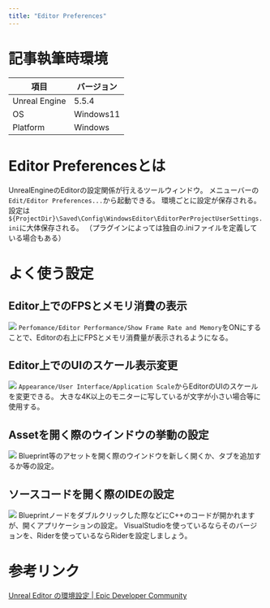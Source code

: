 ```yaml
---
title: "Editor Preferences"
---
```

# 記事執筆時環境
| 項目              | バージョン       |
|-------------------|------------------|
| Unreal Engine     | 5.5.4            |
| OS           | Windows11   |
| Platform | Windows |

# Editor Preferencesとは
UnrealEngineのEditorの設定関係が行えるツールウィンドウ。
メニューバーの`Edit/Editor Preferences...`から起動できる。
環境ごとに設定が保存される。
設定は`${ProjectDir}\Saved\Config\WindowsEditor\EditorPerProjectUserSettings.ini`に大体保存される。
（プラグインによっては独自の.iniファイルを定義している場合もある）

# よく使う設定
## Editor上でのFPSとメモリ消費の表示
![](https://storage.googleapis.com/zenn-user-upload/093a8fc0d340-20250501.png)
`Perfomance/Editor Performance/Show Frame Rate and Memory`をONにすることで、Editorの右上にFPSとメモリ消費量が表示されるようになる。

## Editor上でのUIのスケール表示変更
![](https://storage.googleapis.com/zenn-user-upload/30a86ae06771-20250501.png)
`Appearance/User Interface/Application Scale`からEditorのUIのスケールを変更できる。
大きな4K以上のモニターに写しているが文字が小さい場合等に使用する。

## Assetを開く際のウインドウの挙動の設定
![](https://storage.googleapis.com/zenn-user-upload/f435bfeaeb2c-20250501.png)
Blueprint等のアセットを開く際のウインドウを新しく開くか、タブを追加するか等の設定。

## ソースコードを開く際のIDEの設定
![](https://storage.googleapis.com/zenn-user-upload/6e0588669e96-20250501.png)
Blueprintノードをダブルクリックした際などにC++のコードが開かれますが、開くアプリケーションの設定。
VisualStudioを使っているならそのバージョンを、Riderを使っているならRiderを設定しましょう。

# 参考リンク
[Unreal Editor の環境設定 | Epic Developer Community](https://dev.epicgames.com/documentation/ja-jp/unreal-engine/unreal-editor-preferences)